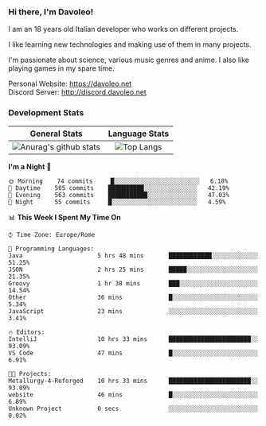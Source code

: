 ### Hi there, I'm Davoleo!

I am an 18 years old Italian developer who works on different projects.

I like learning new technologies and making use of them in many projects.

I'm passionate about science, various music genres and anime.
I also like playing games in my spare time.

Personal Website: https://davoleo.net <br>
Discord Server: http://discord.davoleo.net

### Development Stats

General Stats             |  Language Stats
:-------------------------:|:-------------------------:
![Anurag's github stats](https://github-readme-stats.vercel.app/api?username=Davoleo&count_private=true&show_icons=true&theme=tokyonight)  |  ![Top Langs](https://github-readme-stats.vercel.app/api/top-langs/?username=Davoleo&theme=tokyonight&layout=compact)



<!--START_SECTION:waka-->
**I'm a Night 🦉** 

```text
🌞 Morning    74 commits     █░░░░░░░░░░░░░░░░░░░░░░░░   6.18% 
🌆 Daytime    505 commits    ██████████░░░░░░░░░░░░░░░   42.19% 
🌃 Evening    563 commits    ███████████░░░░░░░░░░░░░░   47.03% 
🌙 Night      55 commits     █░░░░░░░░░░░░░░░░░░░░░░░░   4.59%

```


📊 **This Week I Spent My Time On** 

```text
⌚︎ Time Zone: Europe/Rome

💬 Programming Languages: 
Java                     5 hrs 48 mins       ████████████░░░░░░░░░░░░░   51.25% 
JSON                     2 hrs 25 mins       █████░░░░░░░░░░░░░░░░░░░░   21.35% 
Groovy                   1 hr 38 mins        ███░░░░░░░░░░░░░░░░░░░░░░   14.54% 
Other                    36 mins             █░░░░░░░░░░░░░░░░░░░░░░░░   5.34% 
JavaScript               23 mins             ░░░░░░░░░░░░░░░░░░░░░░░░░   3.41%

🔥 Editors: 
IntelliJ                 10 hrs 33 mins      ███████████████████████░░   93.09% 
VS Code                  47 mins             █░░░░░░░░░░░░░░░░░░░░░░░░   6.91%

🐱‍💻 Projects: 
Metallurgy-4-Reforged    10 hrs 33 mins      ███████████████████████░░   93.09% 
website                  46 mins             █░░░░░░░░░░░░░░░░░░░░░░░░   6.89% 
Unknown Project          0 secs              ░░░░░░░░░░░░░░░░░░░░░░░░░   0.02%

```


<!--END_SECTION:waka-->

<!--
**Davoleo/Davoleo** is a ✨ _special_ ✨ repository because its `README.md` (this file) appears on your GitHub profile.

https://gist.github.com/Davoleo/43516c64c8169e24dc2571c34713863b

Here are some ideas to get you started:

- 🔭 I’m currently working on ...
- 🌱 I’m currently learning ...
- 👯 I’m looking to collaborate on ...
- 🤔 I’m looking for help with ...
- 💬 Ask me about ...
- 📫 How to reach me: ...
- 😄 Pronouns: ...
- ⚡ Fun fact: ...
-->
